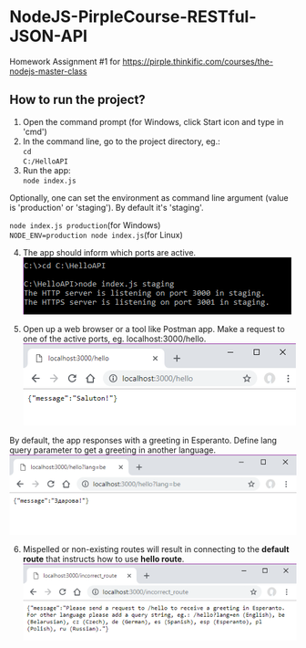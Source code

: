# NodeJS-PirpleCourse-RESTful-JSON-API
Homework Assignment #1 for
https://pirple.thinkific.com/courses/the-nodejs-master-class

## How to run the project?
1. Open the command prompt (for Windows, click Start icon and type in 'cmd') 
2. In the command line, go to the project directory, eg.:</br>
<code>cd C:/HelloAPI</code>
3. Run the app:</br>
<code>node index.js</code>

Optionally, one can set the environment as command line argument (value is 'production' or 'staging').
By default it's 'staging'.

<code>node index.js production</code>(for Windows)</br>
<code>NODE_ENV=production node index.js</code>(for Linux)

4. The app should inform which ports are active.
![Starting the Hello app in console](https://github.com/marta-krzyk-dev/NodeJS-PirpleCourse-RESTful-JSON-API/blob/master/Screenshots/console_commands.png?raw=true)

5. Open up a web browser or a tool like Postman app. Make a request to one of the active ports, eg. localhost:3000/hello.</br>
![Hello route in web browser](https://github.com/marta-krzyk-dev/NodeJS-PirpleCourse-RESTful-JSON-API/blob/master/Screenshots/hello_in_browser.png?raw=true)

By default, the app responses with a greeting in Esperanto.
Define lang query parameter to get a greeting in another language.
![Hello in belarusian](https://github.com/marta-krzyk-dev/NodeJS-PirpleCourse-RESTful-JSON-API/blob/master/Screenshots/hello_be_route.png?raw=true)

6. Mispelled or non-existing routes will result in connecting to the **default route** that instructs how to use **hello route**.
![Default handler](https://github.com/marta-krzyk-dev/NodeJS-PirpleCourse-RESTful-JSON-API/blob/master/Screenshots/default_route_in_web_browser.png?raw=true)
